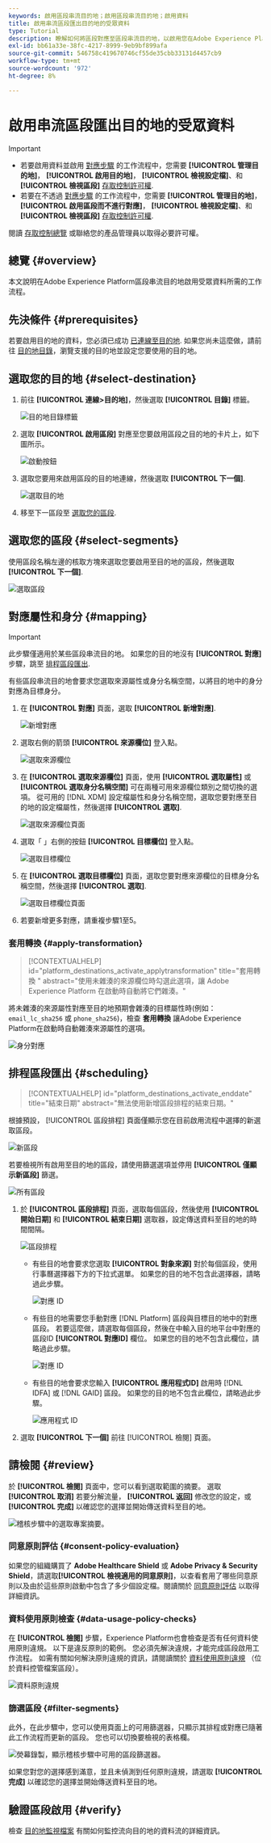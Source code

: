 ```yaml
---
keywords: 啟用區段串流目的地；啟用區段串流目的地；啟用資料
title: 啟用串流區段匯出目的地的受眾資料
type: Tutorial
description: 瞭解如何將區段對應至區段串流目的地，以啟用您在Adobe Experience Platform中的受眾資料。
exl-id: bb61a33e-38fc-4217-8999-9eb9bf899afa
source-git-commit: 546758c419670746cf55de35cbb33131d4457cb9
workflow-type: tm+mt
source-wordcount: '972'
ht-degree: 8%

---
```


# 啟用串流區段匯出目的地的受眾資料

>[!IMPORTANT]
> 
> * 若要啟用資料並啟用 [對應步驟](#mapping) 的工作流程中，您需要 **[!UICONTROL 管理目的地]**， **[!UICONTROL 啟用目的地]**， **[!UICONTROL 檢視設定檔]**、和 **[!UICONTROL 檢視區段]** [存取控制許可權](/help/access-control/home.md#permissions).
> * 若要在不透過 [對應步驟](#mapping) 的工作流程中，您需要 **[!UICONTROL 管理目的地]**， **[!UICONTROL 啟用區段而不進行對應]**， **[!UICONTROL 檢視設定檔]**、和 **[!UICONTROL 檢視區段]** [存取控制許可權](/help/access-control/home.md#permissions).
> 
> 閱讀 [存取控制總覽](/help/access-control/ui/overview.md) 或聯絡您的產品管理員以取得必要許可權。

## 總覽 {#overview}

本文說明在Adobe Experience Platform區段串流目的地啟用受眾資料所需的工作流程。

## 先決條件 {#prerequisites}

若要啟用目的地的資料，您必須已成功 [已連線至目的地](./connect-destination.md). 如果您尚未這麼做，請前往 [目的地目錄](../catalog/overview.md)，瀏覽支援的目的地並設定您要使用的目的地。

## 選取您的目的地 {#select-destination}

1. 前往 **[!UICONTROL 連線>目的地]**，然後選取 **[!UICONTROL 目錄]** 標籤。

   ![目的地目錄標籤](../assets/ui/activate-segment-streaming-destinations/catalog-tab.png)

1. 選取 **[!UICONTROL 啟用區段]** 對應至您要啟用區段之目的地的卡片上，如下圖所示。

   ![啟動按鈕](../assets/ui/activate-segment-streaming-destinations/activate-segments-button.png)

1. 選取您要用來啟用區段的目的地連線，然後選取 **[!UICONTROL 下一個]**.

   ![選取目的地](../assets/ui/activate-segment-streaming-destinations/select-destination.png)

1. 移至下一區段至 [選取您的區段](#select-segments).

## 選取您的區段 {#select-segments}

使用區段名稱左邊的核取方塊來選取您要啟用至目的地的區段，然後選取 **[!UICONTROL 下一個]**.

![選取區段](../assets/ui/activate-segment-streaming-destinations/select-segments.png)

## 對應屬性和身分 {#mapping}

>[!IMPORTANT]
>
>此步驟僅適用於某些區段串流目的地。 如果您的目的地沒有 **[!UICONTROL 對應]** 步驟，跳至 [排程區段匯出](#scheduling).

有些區段串流目的地會要求您選取來源屬性或身分名稱空間，以將目的地中的身分對應為目標身分。

1. 在 **[!UICONTROL 對應]** 頁面，選取 **[!UICONTROL 新增對應]**.

   ![新增對應](../assets/ui/activate-segment-streaming-destinations/add-new-mapping.png)

1. 選取右側的箭頭 **[!UICONTROL 來源欄位]** 登入點。

   ![選取來源欄位](../assets/ui/activate-segment-streaming-destinations/select-source-field.png)

1. 在 **[!UICONTROL 選取來源欄位]** 頁面，使用 **[!UICONTROL 選取屬性]** 或 **[!UICONTROL 選取身分名稱空間]** 可在兩種可用來源欄位類別之間切換的選項。 從可用的 [!DNL XDM] 設定檔屬性和身分名稱空間，選取您要對應至目的地的設定檔屬性，然後選擇 **[!UICONTROL 選取]**.

   ![選取來源欄位頁面](../assets/ui/activate-segment-streaming-destinations/source-field-page.png)

1. 選取「 」右側的按鈕 **[!UICONTROL 目標欄位]** 登入點。

   ![選取目標欄位](../assets/ui/activate-segment-streaming-destinations/select-target-field.png)

1. 在 **[!UICONTROL 選取目標欄位]** 頁面，選取您要對應來源欄位的目標身分名稱空間，然後選擇 **[!UICONTROL 選取]**.

   ![選取目標欄位頁面](../assets/ui/activate-segment-streaming-destinations/target-field-page.png)

1. 若要新增更多對應，請重複步驟1至5。

### 套用轉換  {#apply-transformation}

>[!CONTEXTUALHELP]
>id="platform_destinations_activate_applytransformation"
>title="套用轉換 "
>abstract="使用未雜湊的來源欄位時勾選此選項，讓 Adobe Experience Platform 在啟動時自動將它們雜湊。"

將未雜湊的來源屬性對應至目的地預期會雜湊的目標屬性時(例如： `email_lc_sha256` 或 `phone_sha256`)，檢查 **套用轉換** 讓Adobe Experience Platform在啟動時自動雜湊來源屬性的選項。

![身分對應](../assets/ui/activate-segment-streaming-destinations/mapping-summary.png)

## 排程區段匯出 {#scheduling}

>[!CONTEXTUALHELP]
>id="platform_destinations_activate_enddate"
>title="結束日期"
>abstract="無法使用新增區段排程的結束日期。"

根據預設， [!UICONTROL 區段排程] 頁面僅顯示您在目前啟用流程中選擇的新選取區段。

![新區段](../assets/ui/activate-segment-streaming-destinations/new-segments.png)

若要檢視所有啟用至目的地的區段，請使用篩選選項並停用 **[!UICONTROL 僅顯示新區段]** 篩選。

![所有區段](../assets/ui/activate-segment-streaming-destinations/all-segments.png)

1. 於 **[!UICONTROL 區段排程]** 頁面，選取每個區段，然後使用 **[!UICONTROL 開始日期]** 和 **[!UICONTROL 結束日期]** 選取器，設定傳送資料至目的地的時間間隔。

   ![區段排程](../assets/ui/activate-segment-streaming-destinations/segment-schedule.png)

   * 有些目的地會要求您選取 **[!UICONTROL 對象來源]** 對於每個區段，使用行事曆選擇器下方的下拉式選單。 如果您的目的地不包含此選擇器，請略過此步驟。

      ![對應 ID](../assets/ui/activate-segment-streaming-destinations/origin-of-audience.png)

   * 有些目的地需要您手動對應 [!DNL Platform] 區段與目標目的地中的對應區段。 若要這麼做，請選取每個區段，然後在中輸入目的地平台中對應的區段ID **[!UICONTROL 對應ID]** 欄位。 如果您的目的地不包含此欄位，請略過此步驟。

      ![對應 ID](../assets/ui/activate-segment-streaming-destinations/mapping-id.png)

   * 有些目的地會要求您輸入 **[!UICONTROL 應用程式ID]** 啟用時 [!DNL IDFA] 或 [!DNL GAID] 區段。 如果您的目的地不包含此欄位，請略過此步驟。

      ![應用程式 ID](../assets/ui/activate-segment-streaming-destinations/destination-appid.png)

1. 選取 **[!UICONTROL 下一個]** 前往 [!UICONTROL 檢閱] 頁面。

## 請檢閱 {#review}

於 **[!UICONTROL 檢閱]** 頁面中，您可以看到選取範圍的摘要。 選取 **[!UICONTROL 取消]** 若要分解流量， **[!UICONTROL 返回]** 修改您的設定，或 **[!UICONTROL 完成]** 以確認您的選擇並開始傳送資料至目的地。

![稽核步驟中的選取專案摘要。](/help/destinations/assets/ui/activate-segment-streaming-destinations/review.png)

### 同意原則評估 {#consent-policy-evaluation}

如果您的組織購買了 **Adobe Healthcare Shield** 或 **Adobe Privacy &amp; Security Shield**，請選取&#x200B;**[!UICONTROL 檢視適用的同意原則]**，以查看套用了哪些同意原則以及由於這些原則啟動中包含了多少個設定檔。閱讀關於 [同意原則評估](/help/data-governance/enforcement/auto-enforcement.md#consent-policy-evaluation) 以取得詳細資訊。

### 資料使用原則檢查 {#data-usage-policy-checks}

在 **[!UICONTROL 檢閱]** 步驟，Experience Platform也會檢查是否有任何資料使用原則違規。 以下是違反原則的範例。 您必須先解決違規，才能完成區段啟用工作流程。 如需有關如何解決原則違規的資訊，請閱讀關於 [資料使用原則違規](/help/data-governance/enforcement/auto-enforcement.md#data-usage-violation) （位於資料控管檔案區段）。

![資料原則違規](../assets/common/data-policy-violation.png)

### 篩選區段 {#filter-segments}

此外，在此步驟中，您可以使用頁面上的可用篩選器，只顯示其排程或對應已隨著此工作流程而更新的區段。 您也可以切換要檢視的表格欄。

![熒幕錄製，顯示稽核步驟中可用的區段篩選器。](/help/destinations/assets/ui/activate-segment-streaming-destinations/filter-segments-review-step.gif)

如果您對您的選擇感到滿意，並且未偵測到任何原則違規，請選取 **[!UICONTROL 完成]** 以確認您的選擇並開始傳送資料至目的地。

## 驗證區段啟用 {#verify}

檢查 [目的地監視檔案](../../dataflows/ui/monitor-destinations.md) 有關如何監控流向目的地的資料流的詳細資訊。

<!-- 
For [!DNL Facebook Custom Audience], a successful activation means that a [!DNL Facebook] custom audience would be created programmatically in [[!UICONTROL Facebook Ads Manager]](https://www.facebook.com/adsmanager/manage/). Segment membership in the audience would be added and removed as users are qualified or disqualified for the activated segments.

>[!TIP]
>
>The integration between Adobe Experience Platform and [!DNL Facebook] supports historical audience backfills. All historical segment qualifications are sent to [!DNL Facebook] when you activate the segments to the destination.
-->
